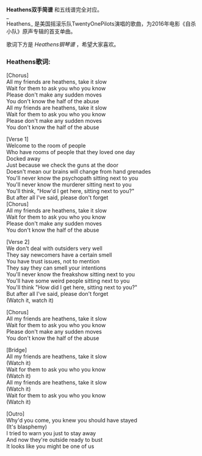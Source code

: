 

**Heathens双手简谱** 和五线谱完全对应。  
_  
Heathens_ 是美国摇滚乐队TwentyOnePilots演唱的歌曲，为2016年电影《自杀小队》原声专辑的首支单曲。  
  
歌词下方是 _Heathens钢琴谱_ ，希望大家喜欢。

### Heathens歌词:

[Chorus]  
All my friends are heathens, take it slow  
Wait for them to ask you who you know  
Please don't make any sudden moves  
You don't know the half of the abuse  
All my friends are heathens, take it slow  
Wait for them to ask you who you know  
Please don't make any sudden moves  
You don't know the half of the abuse

[Verse 1]  
Welcome to the room of people  
Who have rooms of people that they loved one day  
Docked away  
Just because we check the guns at the door  
Doesn't mean our brains will change from hand grenades  
You'll never know the psychopath sitting next to you  
You'll never know the murderer sitting next to you  
You'll think, "How'd I get here, sitting next to you?"  
But after all I've said, please don't forget  
[Chorus]  
All my friends are heathens, take it slow  
Wait for them to ask you who you know  
Please don't make any sudden moves  
You don't know the half of the abuse

[Verse 2]  
We don't deal with outsiders very well  
They say newcomers have a certain smell  
You have trust issues, not to mention  
They say they can smell your intentions  
You'll never know the freakshow sitting next to you  
You'll have some weird people sitting next to you  
You'll think "How did I get here, sitting next to you?"  
But after all I've said, please don't forget  
(Watch it, watch it)

[Chorus]  
All my friends are heathens, take it slow  
Wait for them to ask you who you know  
Please don't make any sudden moves  
You don't know the half of the abuse

[Bridge]  
All my friends are heathens, take it slow  
(Watch it)  
Wait for them to ask you who you know  
(Watch it)  
All my friends are heathens, take it slow  
(Watch it)  
Wait for them to ask you who you know  
(Watch it)

[Outro]  
Why'd you come, you knew you should have stayed  
(It's blasphemy)  
I tried to warn you just to stay away  
And now they're outside ready to bust  
It looks like you might be one of us

